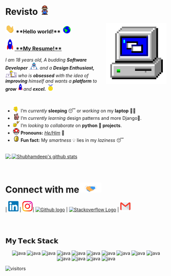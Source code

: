 # Revisto&nbsp;<img src="https://github.com/Revisto/Revisto/blob/master/Assets/Mario_Hello_Big.gif" width="30px">


<img align="right" alt="PC GIF" src="https://github.com/Revisto/Revisto/blob/master/Assets/PC.gif" width="190" />

<h3 style="margin-bottom: 0px;"> <img src="https://github.com/Revisto/Revisto/blob/master/Assets/Hi.gif" width="29px"> **Hello world!** &nbsp;<img src="https://github.com/Revisto/Revisto/blob/master/Assets/Earth.gif" width="24px"> </h3>
<h3 style="margin-top: 13px;"> <img src="https://github.com/Revisto/Revisto/blob/master/Assets/Rocket.gif" width="29px"><a href="https://github.com/Revisto/Revisto/blob/master/Assets/RevSume.pdf"> **My Resume!**</a> &nbsp; </h3> 


<p>
  <em>
    I am 18 years old, </a>A budding <b>Software Developer</b> <img src="https://github.com/Revisto/Revisto/blob/master/Assets/Developer.gif" width="30px"> and a <b>Design    Enthusiast,</b>&nbsp;<img src="https://github.com/Revisto/Revisto/blob/master/Assets/Designer.gif" width="36px">  who is <b>obsessed</b>
    with the idea of <b>improving</b> himself and wants a <b>platform</b> to 
    <b>grow</b> <img src="https://github.com/Revisto/Revisto/blob/master/Assets/Rocket.gif" width="18px">and 
    <b>excel.</b> <img src="https://github.com/Revisto/Revisto/blob/master/Assets/Medal.gif" width="20px">
  </em>  
</p>

<br>

- <img alt="GIF" src="https://github.com/Revisto/Revisto/blob/master/Assets/wave.gif" width="20px" /> I’m *currently* **sleeping** 😴 or *working* on my **laptop** 👨‍💻
- <img alt="GIF" src="https://github.com/Revisto/Revisto/blob/master/Assets/gandalf_parrot.gif" width="20px" /> I’m *currently learning* design patterns and more Django💪.
- <img alt="GIF" src="https://github.com/Revisto/Revisto/blob/master/Assets/headbang.gif" width="20px" /> I’m *looking to collaborate* on **python 🐍 projects**.
- <img alt="GIF" src="https://github.com/Revisto/Revisto/blob/master/Assets/powerup.gif" width="20px" /> **Pronouns:** [*He/Him*](https://pronoun.is/he) 🧔
- <img alt="GIF" src="https://github.com/Revisto/Revisto/blob/master/Assets/coin.gif" width="20px" /> **Fun fact:** My *smartness* 💡 lies in my *laziness* 😴


<br>

<a href="https://github.com/Revisto">
  <img align="center" src="https://github-readme-stats.vercel.app/api/top-langs/?username=Revisto&theme=dark&hide_langs_below=1" />
</a>

<a href="https://github.com/Revisto">
 <img align="center" src="https://github-readme-stats.vercel.app/api?username=Revisto&show_icons=true&theme=dark&line_height=27" alt="Shubhamdeep's github stats"/>
</a>


<br>
<!--
![Shubhamdeep's github stats](https://github-readme-stats.vercel.app/api?username=Revisto&show_icons=true&hide_border=true)
-->

<br>

<br>

# Connect with me<img src="https://github.com/Revisto/Revisto/blob/master/Assets/Handshake.gif" height="32px">



| [<img src="https://github.com/Revisto/Revisto/blob/master/Assets/Linkedin.svg" alt="Linkedin Logo" width="32">](https://www.linkedin.com/in/alireza-sha-bani-40a973171/) | [<img src="https://github.com/Revisto/Revisto/blob/master/Assets/Instagram.svg" alt="instagram logo" width="32">](https://www.instagram.com/Revisto/)| [<img src="https://cdn.svgporn.com/logos/github-icon.svg" alt="Github logo" width="34">](https://github.com/Revisto) | [<img src="https://cdn.svgporn.com/logos/stackoverflow-icon.svg" alt="Stackoverflow Logo" width="28">](https://stackoverflow.com/users/13622976/revisto) | [<img src="https://github.com/Revisto/Revisto/blob/master/Assets/Gmail.svg" alt="Gmail logo" height="32">](mailto:theRevisto@gmail.com)



<br>
<br>







## 𝗠𝘆 𝗧𝗲𝗰𝗸 𝗦𝘁𝗮𝗰𝗸


<p align="center">
      <img src="https://cdn.svgporn.com/logos/html-5.svg" alt="java" width="65" height="65"/> 
      <img src="https://cdn.svgporn.com/logos/css-3.svg" alt="java" width="65" height="65"/> 
      <img src="https://cdn.svgporn.com/logos/javascript.svg" alt="java" width="65" height="65"/> 
      <img src="https://cdn.svgporn.com/logos/python.svg" alt="java" width="65" height="65"/> 
      <img src="https://cdn.svgporn.com/logos/flask.svg" alt="java" width="65" height="65"/> 
      <img src="https://cdn.svgporn.com/logos/django-icon.svg" alt="java" width="65" height="65"/> 
      <img src="https://cdn.svgporn.com/logos/docker-icon.svg" alt="java" width="65" height="65"/> 
      <img src="https://cdn.svgporn.com/logos/git-icon.svg" alt="java" width="65" height="65"/> 
      <img src="https://cdn.svgporn.com/logos/mongodb-icon.svg" alt="java" width="65" height="65"/> 
      <img src="https://cdn.svgporn.com/logos/linux-tux.svg" alt="java" width="65" height="65"/> 
      <img src="https://cdn.svgporn.com/logos/ubuntu.svg" alt="java" width="65" height="65"/> 
      <img src="https://cdn.svgporn.com/logos/cloudflare.svg" alt="java" width="65" height="65"/> 
      <img src="https://cdn.svgporn.com/logos/visual-studio-code.svg" alt="java" width="65" height="65"/> 
      <img src="https://cdn.svgporn.com/logos/openai-icon.svg" alt="java" width="65" height="65"/> 
</p>


![visitors](https://visitor-badge.laobi.icu/badge?page_id=Revisto)

